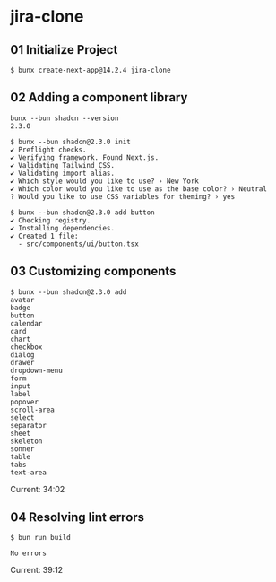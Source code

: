 # jira-clone

## 01 Initialize Project

```
$ bunx create-next-app@14.2.4 jira-clone
```

## 02 Adding a component library

```
bunx --bun shadcn --version
2.3.0

$ bunx --bun shadcn@2.3.0 init
✔ Preflight checks.
✔ Verifying framework. Found Next.js.
✔ Validating Tailwind CSS.
✔ Validating import alias.
✔ Which style would you like to use? › New York
✔ Which color would you like to use as the base color? › Neutral
? Would you like to use CSS variables for theming? › yes

$ bunx --bun shadcn@2.3.0 add button
✔ Checking registry.
✔ Installing dependencies.
✔ Created 1 file:
  - src/components/ui/button.tsx
```

## 03 Customizing components

```
$ bunx --bun shadcn@2.3.0 add
avatar
badge
button
calendar
card
chart
checkbox
dialog
drawer
dropdown-menu
form
input
label
popover
scroll-area
select
separator
sheet
skeleton
sonner
table
tabs
text-area
```

Current: 34:02

## 04 Resolving lint errors

```
$ bun run build

No errors
```

Current: 39:12


